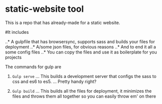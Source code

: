 # static-website tool
This is a repo that has already-made for a static website.

#It includes

..* A gulpfile that has browsersync, supports sass and builds your files for deployment
..* A/some json files, for obvious reasons
..* And to end it all a some config files
..* You can copy the files and use it as boilerplate for you projects

The commands for gulp are
1. `Gulp serve`
... This builds a development server that configs the sass to css and es6 to es5.
... Pretty handy right?

2. `Gulp build`
... This builds all the files for deployment, it minimizes the files and throws them all together so you can easily throw em' on there
